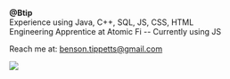 **@Btip**   
Experience using Java, C++, SQL, JS, CSS, HTML   
Engineering Apprentice at Atomic Fi -- Currently using JS   

Reach me at: benson.tippetts@gmail.com  

![](https://c.tenor.com/DjFVah-VzX0AAAAC/anime-studio-ghibli.gif)
<!---
Btip/Btip is a ✨ special ✨ repository because its `README.md` (this file) appears on your GitHub profile.
You can click the Preview link to take a look at your changes.
--->
